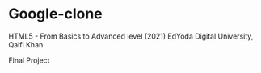 # Google-clone
HTML5 - From Basics to Advanced level (2021) EdYoda Digital University, Qaifi Khan

Final Project
